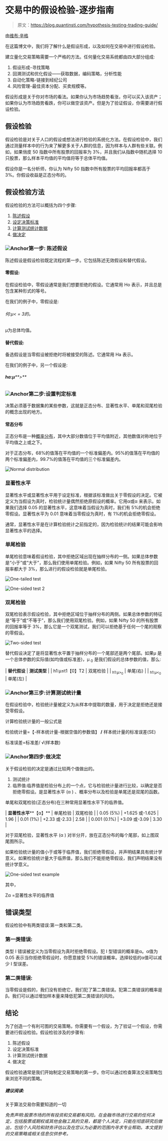 # 交易中的假设检验-逐步指南

> 原文：<https://blog.quantinsti.com/hypothesis-testing-trading-guide/>

由[维布·辛格](https://www.linkedin.com/in/vibhu-singh-1b76b6105/)

在这篇博文中，我们将了解什么是假设形成，以及如何在交易中进行假设检验。

建立量化交易策略需要一个严格的方法。任何量化交易系统都由四大部分组成:

1.  假设形成-寻找策略
2.  回溯测试和优化假设——获取数据，编码策略，分析性能
3.  自动化策略-链接到经纪公司
4.  风险管理-最佳资本分配、买卖规模等。

假设形成是关于你对市场的看法。如果你认为市场趋势看涨，你可以买入该资产；如果你认为市场趋势看跌，你可以做空该资产。但是为了验证假设，你需要进行假设检验。

## **假设检验**

假设检验是对关于人口的假设或想法进行检验的系统化方法。在假设检验中，我们通过测量样本中的行为来了解更多关于人群的信息，因为样本与人群有些关联。例如，如果俏皮 50 指数中所有股票的回报率为 3%，并且我们从指数中随机选择 10 只股票，那么样本平均值的平均值将等于总体平均值。

假设你是一名分析师，你认为 Nifty 50 指数中所有股票的平均回报率都高于 3%。你假设收益是正态分布的。

## **假设检验方法**

假设检验的方法可以概括为四个步骤:

1.  [陈述假设](#hypothesis)
2.  [设定决策标准](#criterion)
3.  [计算测试统计数据](#statistic)
4.  [做决定](#decision)

### **![Anchor](img/4765334125b448ec4c4bdf8285a1da72.png "Anchor")第一步:** **陈述假设**

陈述假设是假设检验既定流程的第一步。它包括陈述无效假设和替代假设。

#### **零假设:**

在假设检验中，零假设通常是我们想要拒绝的假设。它通常用 Ho 表示，并且总是包含某种形式的等号。

在我们的例子中，零假设是:

###### 何:μ< = 3的。

μ为总体均值。

#### **替代假设:**

备选假设是当零假设被拒绝时将被接受的陈述。它通常用 Ha 表示。

在我们的例子中，另一个假设是:

###### **ha:μ****>**

### **![Anchor](img/4765334125b448ec4c4bdf8285a1da72.png "Anchor")第二步:设置判定标准**

决策必须基于数据集的某些参数，这就是正态分布、显著性水平、单尾和双尾检验的概念出现的地方。

#### **常态分布**

正态分布是一种[概率分布](https://blog.quantinsti.com/statistics-probability-distribution/)，其中大部分数值位于平均值附近，其他数值对称地位于平均值之上或之下。

对于正态分布，68%的值落在平均值的一个标准偏差内。95%的值落在平均值的两个标准偏差内，99.7%的值落在平均值的三个标准偏差内。

![Normal distribution](img/62c6522e3034fd76ce74f23328a8b44d.png)

### **显著性水平**

显著性水平或显著性水平用于设定标准，根据该标准做出关于零假设的决定。它被定义为当假设为真时，检验统计量偶然拒绝原假设的概率。它用α或α 来表示。如果我们选择 0.05 的显著性水平，这意味着当假设为真时，我们有 5%的机会拒绝零假设。显著性水平为 0.01 意味着当零假设为真时，有 1%的机会拒绝零假设。

通常，显著性水平是在计算检验统计之前指定的，因为检验统计的结果可能会影响显著性水平的选择。

### **单尾检验**

单尾检验意味着假设检验，其中拒绝区域出现在抽样分布的一侧。如果总体参数是“小于”或“大于”，那么我们使用单尾检验。例如，如果 Nifty 50 所有股票的回报率都大于 3%，那么进行的假设检验就是单尾检验。

![One-tailed test](img/37558b2f676c10bb94fb0e8a7f17cdc4.png)

![One-sided test 2](img/126aa40551e19e17d28b0da1ff6c226a.png)

### **双尾检验**

双尾检验表示假设检验，其中拒绝区域位于抽样分布的两侧。如果总体参数的特征是“等于”或“不等于”，那么我们使用双尾检验。例如，如果 Nifty 50 的所有股票的回报率等于 3%，那么它是一个双尾测试，我们可以拒绝基于任何一个尾的观察的零假设。

![Two-sided test](img/63e0e5257f84010ba62d923b88b26e51.png)

替代假设决定了是将显著性水平置于抽样分布的一个尾部还是两个尾部。如果μ 是一个总体参数的实际值(如均值或标准差)，μ <sub>0</sub> 是我们假设的总体参数的值，那么:

| **替代假设** | **测试类型** |
| h1:μ≤t1【0】T2 | 双尾检验 |
| <sub>h1:μ><sub>0</sub></sub> | 单尾(右) |
| <sub>h1:μ<<sub>0</sub></sub> | 单尾(左) |

### **![Anchor](img/4765334125b448ec4c4bdf8285a1da72.png "Anchor")第三步:计算测试统计量**

在假设检验中，检验统计量被定义为从样本中提取的数量，用于决定是拒绝还是接受零假设。

计算检验统计量的一般公式是

检验统计量=【-样本统计量-根据空值的参数值】 **/** 样本统计量的标准误差(SE)

标准误差=标准差/ √(样本数)

### **![Anchor](img/4765334125b448ec4c4bdf8285a1da72.png "Anchor")第四步:做决定**

关于假设检验的决定是通过比较两个值做出的。

1.  测试统计
2.  临界值:临界值是检验分布上的一个点，它与检验统计量进行比较，以确定是否拒绝零假设。是显著性水平 (α ) 、概率分布以及检验是单尾还是双尾的函数。

单尾和双尾检验(正态分布)在三种常用显著性水平下的临界值。

| **显著性水平****【α】** | 单尾检验 | 双尾检验 |
| 0.05 (5%) | +1.625 或-1.625 | 1.96 |
| 0.01 (1%) | +2.33 或-2.33 | 2.58 |
| 0.001 (0.1%) | +3.09 或-3.09 | 3.30 |

对于双尾检验，显著性水平 (α ) 对半分开，放在正态分布的每个尾部，如上图双尾图所示。

如果检验统计量的值小于或等于临界值，我们拒绝零假设，并声明结果具有统计学意义。如果检验统计量大于临界值，那么我们不能拒绝零假设，我们声明结果没有统计学意义。

![One-sided test example](img/d459a849deb0e035eac2348f75573e50.png)

其中，

Zα =显著性水平的临界值

## **错误类型**

假设检验中有两类错误:第一类和第二类。

### **第一类错误:**

类型 I 错误被定义为当零假设为真时拒绝零假设。犯 I 型错误的概率是α。α值为 0.05 表示当你拒绝零假设时，你愿意接受 5%的错误概率。选择较低的α值可以减少 I 型误差。

### **第二类错误:**

当零假设是假的，我们没有拒绝它，我们犯了第二类错误。犯第二类错误的概率是β。我们可以通过增加样本量来降低犯第二类错误的风险。

## **结论**

为了创造一个有利可图的交易策略，你需要有一个假设，为了验证一个假设，你需要进行假设检验。假设检验涉及的步骤有:

1.  陈述假设
2.  设定决策标准
3.  计算测试统计数据
4.  做决定

假设检验通常是我们开始制定交易策略的第一步。你可以通过检查算法交易策略包来浏览不同的策略。

##### **建议阅读:**

关于算法交易你需要知道的一切

*免责声明:股票市场的所有投资和交易都有风险。在金融市场进行交易的任何决定，包括股票或期权或其他金融工具的交易，都是个人决定，只能在彻底研究后做出，包括个人风险和财务评估以及在您认为必要的范围内寻求专业帮助。本文提到的交易策略或相关信息仅供参考。*